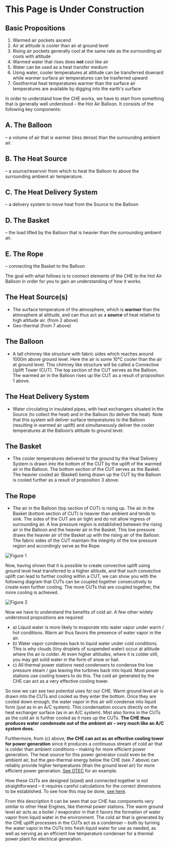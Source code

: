 # This Page is Under Construction

## Basic Propositions

1. Warmed air pockets ascend
2. Air at altitude is cooler than air at ground level
3. Rising air pockets generally cool at the same rate as the surrounding air cools with altitude
4. Warmed water that rises does **not** cool like air
5. Water can be used as a heat transfer medium
6. Using water, cooler temperatures at altitude can be transferred downard while warmer surface air temperatures can be trasferred upward
7. Geothermal heat temperatures warmer than the surface air temperatures are available by digging into the earth's surface

In order to understand how the CHE works, we have to start from something that is generally well understood – the Hot Air Balloon.  It consists of the following key components:

## A. The Balloon
– a volume of air that is warmer (less dense) than the surrounding ambient air.

## B. The Heat Source
– a source/reservoir from which to heat the Balloon to above the surrounding ambient air temperature.

## C. The Heat Delivery System
– a delivery system to move heat from the Source to the Balloon

## D. The Basket
– the load lifted by the Balloon that is heavier than the surrounding ambient air.

## E. The Rope
– connecting the Basket to the Balloon

The goal with what follows is to connect elements of the CHE to the Hot Air Balloon in order for you to gain an understanding of how it works.

## The Heat Source(s)
- The surface temperature of the atmosphere, which is **warmer** than the atmosphere at altitude, and can thus act as a **source** of heat relative to high altitude air. (from 2 above)
- Geo-thermal (from 7 above)

## The Balloon
- A tall chimney like structure with fabric sides which reaches around 1000m above ground level. Here the air is some 10°C cooler than the air at ground level.  This chimney like structure will be called a Convective Uplift Tower (CUT).  The top section of the CUT serves as the Balloon.  The warmed air in the Balloon rises up the CUT as a result of proposition 1 above.

## The Heat Delivery System
- Water circulating in insulated pipes, with heat exchangers situated in the Source (to collect the heat) and in the Balloon (to deliver the heat).  Note that this system will deliver surface temperatures to the Balloon (resulting in warmed air uplift) and simultaneously deliver the cooler temperatures at the Balloon’s altitude to ground level.

## The Basket
- The cooler temperatures delivered to the ground by the Heat Delivery System is drawn into the bottom of the CUT by the uplift of the warmed air in the Balloon.  The bottom section of the CUT serves as the Basket.  The heavier cooled air (Basket) being drawn up the CUT by the Balloon is cooled further as a result of proposition 3 above.

## The Rope
- The air in the Balloon (top section of CUT) is rising up.  The air in the Basket (bottom section of CUT) is heavier than ambient and tends to sink.  The sides of the CUT are air tight and do not allow ingress of surrounding air.  A low pressure region is established between the rising air in the Balloon and the heavier air in the Basket.  This low pressure draws the heavier air of the Basket up with the rising air of the Balloon. The fabric sides of the CUT maintain the integrity of the low pressure region and accordingly serve as the Rope.

![Figure 1](/images/se-balloon.png)

Now, having shown that it is possible to create convective uplift using ground level heat transferred to a higher altitude, and that such convective uplift can lead to further cooling within a CUT, we can show you with the following diagram that CUTs can be coupled together consecutively to create even further cooling.  The more CUTs that are coupled together, the more cooling is achieved.

![Figure 2](/images/se-cuts.png)

Now we have to understand the benefits of cold air.  A few other widely understood propositions are required:

- a) Liquid water is more likely to evaporate into water vapor under warm / hot conditions.  Warm air thus favors the presence of water vapor in the air.  
- b) Water vapor condenses back to liquid water under cold conditions.  This is why clouds (tiny droplets of suspended water) occur at altitude where the air is colder.  At even higher altitudes, where it is colder still, you may get solid water in the form of snow or hail.
- c) All thermal power stations need condensers to condense the low pressure steam / gas leaving the turbines back into liquid.  Most power stations use cooling towers to do this.  The cold air generated by the CHE can act as a very effective cooling tower.

So now we can see two potential uses for our CHE.  Warm ground level air is drawn into the CUTs and cooled as they enter the bottom.  Once they are cooled down enough, the water vapor in this air will condense into liquid form (just as in an A/C system).  This condensation occurs directly on the heat exchanger surface (as in an A/C system).  Mist also forms in the CUTs as the cold air is further cooled as it rises up the CUTs.  **The CHE thus produces water condensate out of the ambient air – very much like an A/C system does.**

Furthermore, from (c) above, **the CHE can act as an effective cooling tower for power generation** since it produces a continuous stream of cold air that is colder than ambient conditions – making for more efficient power generation.  The heat source for this power generator could even be the ambient air, but the geo-thermal energy below the CHE (see 7 above) can reliably provide higher temperatures (than the ground level air) for more efficient power generation.  [See OTEC](https://en.wikipedia.org/wiki/Ocean_thermal_energy_conversion) for an example.

How these CUTs are designed (sized) and connected together is not straightforward – it requires careful calculations for the correct dimensions to be established.  To see how this may be done, [see here](/proposal/concept-summary).

From this description it can be seen that our CHE has components very similar to other Heat Engines, like thermal power stations.  The warm ground level air acts as a boiler / evaporator in that it favors the formation of water vapor from liquid water in the environment.  The cold air that is generated by the CHE uplift processes in the CUTs act as a condenser – both by turning the water vapor in the CUTs into fresh liquid water for use as needed, as well as serving as an efficient low temperature condenser for a thermal power plant for electrical generation.

